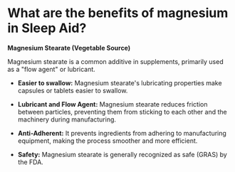 # What are the benefits of magnesium in Sleep Aid?

**Magnesium Stearate (Vegetable Source)** 

Magnesium stearate is a common additive in supplements, primarily used as a "flow agent" or lubricant.   

- **Easier to swallow:** Magnesium stearate's lubricating properties make capsules or tablets easier to swallow.  

- **Lubricant and Flow Agent:** Magnesium stearate reduces friction between particles, preventing them from sticking to each other and the machinery during manufacturing.

- **Anti-Adherent:** It prevents ingredients from adhering to manufacturing equipment, making the process smoother and more efficient.    

- **Safety:** Magnesium stearate is generally recognized as safe (GRAS) by the FDA.